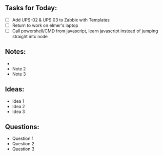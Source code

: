## Tasks for Today:

- [ ] Add UPS-02 & UPS 03 to Zabbix with Templates
- [ ] Return to work on elmer's laptop
- [ ] Call powershell/CMD from javascript, learn javascript instead of jumping straight into node

## Notes:

- 
- Note 2
- Note 3

## Ideas:

- Idea 1
- Idea 2
- Idea 3

## Questions:

- Question 1
- Question 2
- Question 3